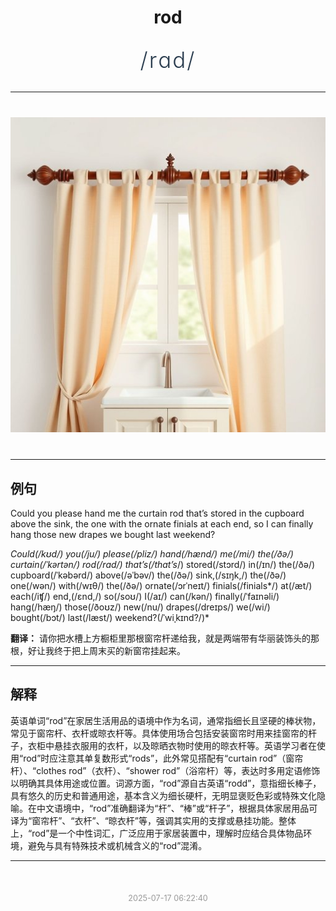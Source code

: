 <div align="center">

# rod

<div style="margin: 30px 0;">
<h1 style="font-size: 2.5em; font-weight: 300; letter-spacing: 2px; margin: 0; color: #2c3e50;">
/rɑd/
</h1>
</div>

</div>

---

<div align="center" style="margin: 40px 0;">

![rod](images/rod.png)

</div>

---

## 例句

Could you please hand me the curtain rod that’s stored in the cupboard above the sink, the one with the ornate finials at each end, so I can finally hang those new drapes we bought last weekend?

*Could(/kʊd/) you(/ju/) please(/pliz/) hand(/hænd/) me(/mi/) the(/ðə/) curtain(/ˈkərtən/) rod(/rɑd/) that’s(/that’s*/) stored(/stɔrd/) in(/ɪn/) the(/ðə/) cupboard(/ˈkəbərd/) above(/əˈbəv/) the(/ðə/) sink,(/sɪŋk,/) the(/ðə/) one(/wən/) with(/wɪθ/) the(/ðə/) ornate(/ɔrˈneɪt/) finials(/finials*/) at(/æt/) each(/iʧ/) end,(/ɛnd,/) so(/soʊ/) I(/aɪ/) can(/kən/) finally(/ˈfaɪnəli/) hang(/hæŋ/) those(/ðoʊz/) new(/nu/) drapes(/dreɪps/) we(/wi/) bought(/bɔt/) last(/læst/) weekend?(/ˈwiˌkɪnd?/)*

**翻译：** 请你把水槽上方橱柜里那根窗帘杆递给我，就是两端带有华丽装饰头的那根，好让我终于把上周末买的新窗帘挂起来。

---

## 解释

英语单词“rod”在家居生活用品的语境中作为名词，通常指细长且坚硬的棒状物，常见于窗帘杆、衣杆或晾衣杆等。具体使用场合包括安装窗帘时用来挂窗帘的杆子，衣柜中悬挂衣服用的衣杆，以及晾晒衣物时使用的晾衣杆等。英语学习者在使用“rod”时应注意其单复数形式“rods”，此外常见搭配有“curtain rod”（窗帘杆）、“clothes rod”（衣杆）、“shower rod”（浴帘杆）等，表达时多用定语修饰以明确其具体用途或位置。词源方面，“rod”源自古英语“rodd”，意指细长棒子，具有悠久的历史和普通用途，基本含义为细长硬杆，无明显褒贬色彩或特殊文化隐喻。在中文语境中，“rod”准确翻译为“杆”、“棒”或“杆子”，根据具体家居用品可译为“窗帘杆”、“衣杆”、“晾衣杆”等，强调其实用的支撑或悬挂功能。整体上，“rod”是一个中性词汇，广泛应用于家居装置中，理解时应结合具体物品环境，避免与具有特殊技术或机械含义的“rod”混淆。


---

<div align="center" style="margin-top: 50px;">
<small style="color: #999; font-size: 0.9em;">2025-07-17 06:22:40</small>
</div>
